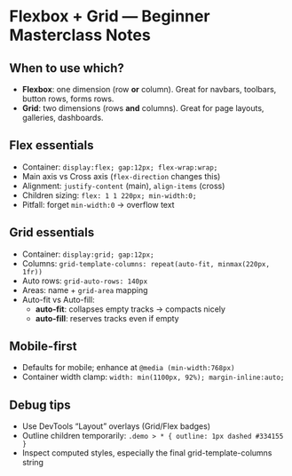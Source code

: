 # Flexbox + Grid — Beginner Masterclass Notes

## When to use which?
- **Flexbox**: one dimension (row **or** column). Great for navbars, toolbars, button rows, forms rows.
- **Grid**: two dimensions (rows **and** columns). Great for page layouts, galleries, dashboards.

## Flex essentials
- Container: `display:flex; gap:12px; flex-wrap:wrap;`
- Main axis vs Cross axis (`flex-direction` changes this)
- Alignment: `justify-content` (main), `align-items` (cross)
- Children sizing: `flex: 1 1 220px; min-width:0;`
- Pitfall: forget `min-width:0` → overflow text

## Grid essentials
- Container: `display:grid; gap:12px;`
- Columns: `grid-template-columns: repeat(auto-fit, minmax(220px, 1fr))`
- Auto rows: `grid-auto-rows: 140px`
- Areas: name + `grid-area` mapping
- Auto-fit vs Auto-fill:
  - **auto-fit**: collapses empty tracks → compacts nicely
  - **auto-fill**: reserves tracks even if empty

## Mobile-first
- Defaults for mobile; enhance at `@media (min-width:768px)`
- Container width clamp: `width: min(1100px, 92%); margin-inline:auto;`

## Debug tips
- Use DevTools “Layout” overlays (Grid/Flex badges)
- Outline children temporarily: `.demo > * { outline: 1px dashed #334155 }`
- Inspect computed styles, especially the final grid-template-columns string